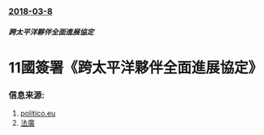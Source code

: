 ### [2018-03-8](/zh/news/2018/03/8/index.md)

##### 跨太平洋夥伴全面進展協定
# 11國簽署《跨太平洋夥伴全面進展協定》 




### 信息来源:

1. [politico.eu](https://www.politico.eu/article/brussels-demands-uk-pay-e2-7-billion-in-lost-customs-duties/)
2. [法廣](http://cn.rfi.fr/%E4%B8%AD%E5%9B%BD/20180308-%E6%AC%A7%E7%9B%9F%E6%8C%87%E8%8B%B1%E5%9B%BD%E7%BA%B5%E5%AE%B9%E4%B8%AD%E5%9B%BD%E8%BF%9B%E5%8F%A3%E5%95%86%E5%93%81%E9%80%83%E7%A8%8E-%E5%BC%80%E5%87%BA27%E4%BA%BF%E5%B7%A8%E9%A2%9D%E7%BD%9A%E5%8D%95)
